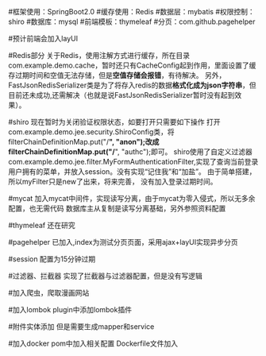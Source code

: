 #框架使用：SpringBoot2.0
#缓存使用：Redis
#数据层：mybatis
#权限控制：shiro
#数据库：mysql
#前端模板：thymeleaf
#分页：com.github.pagehelper

#预计前端会加入layUI

#Redis部分
关于Redis，使用注解方式进行缓存，所在目录com.example.demo.cache，暂时还只有CacheConfig起到作用，里面设置了缓存过期时间和空值无法存储，但是**空值存储会报错**，有待解决。
另外，FastJsonRedisSerializer类是为了将存入redis的数据**格式化成为json字符串**，但目前还未成功,还需解决（也就是说FastJsonRedisSerializer暂时没有起到效果）。

#shiro
现在暂时为关闭验证权限状态，如要打开只需要如下操作
打开com.example.demo.jee.security.ShiroConfig类，将filterChainDefinitionMap.put("/**", "anon");改成filterChainDefinitionMap.put("/**", "authc");即可。
shiro使用了自定义过滤器com.example.demo.jee.filter.MyFormAuthenticationFilter,实现了查询当前登录用户拥有的菜单，并放入session。没有实现“记住我”和“加盐”。
由于简单搭建，所以myFilter只是new了出来，将来完善，
没有加入登录过期时间。

#mycat
加入mycat中间件，实现读写分离，由于mycat为零入侵式，所以无多余配置，也无需代码
数据库主从复制是读写分离基础，另外参照资料配置

#thymeleaf
还在研究

#pagehelper
已加入,index为测试分页页面，采用ajax+layUI实现异步分页

#session
配置为15分钟过期

#过滤器、拦截器
实现了拦截器与过滤器配置，但是没有写逻辑

#加入爬虫，爬取漫画网站

#加入lombok
plugin中添加lombok插件

#附件实体添加
但是需要生成mapper和service

#加入docker
pom中加入相关配置
Dockerfile文件加入